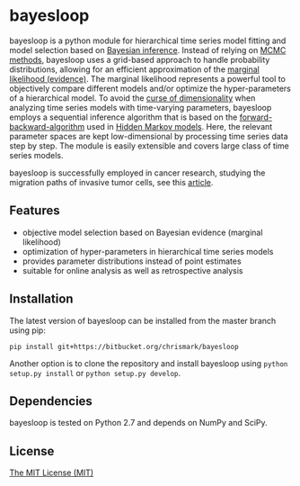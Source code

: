# bayesloop
bayesloop is a python module for hierarchical time series model fitting and model selection based on [Bayesian inference](https://cocosci.berkeley.edu/tom/papers/tutorial.pdf). Instead of relying on [MCMC methods](http://www.cs.ubc.ca/~arnaud/andrieu_defreitas_doucet_jordan_intromontecarlomachinelearning.pdf), bayesloop uses a grid-based approach to handle probability distributions, allowing for an efficient approximation of the [marginal likelihood (evidence)](http://alumni.media.mit.edu/~tpminka/statlearn/demo/). The marginal likelihood represents a powerful tool to objectively compare different models and/or optimize the hyper-parameters of a hierarchical model. To avoid the [curse of dimensionality](https://en.wikipedia.org/wiki/Curse_of_dimensionality) when analyzing time series models with time-varying parameters, bayesloop employs a sequential inference algorithm that is based on the [forward-backward-algorithm](https://en.wikipedia.org/wiki/Forward%E2%80%93backward_algorithm) used in [Hidden Markov models](http://www.cs.sjsu.edu/~stamp/RUA/HMM.pdf). Here, the relevant parameter spaces are kept low-dimensional by processing time series data step by step. The module is easily extensible and covers large class of time series models.

bayesloop is successfully employed in cancer research, studying the migration paths of invasive tumor cells, see this [article](http://www.nature.com/articles/ncomms8516).

## Features
* objective model selection based on Bayesian evidence (marginal likelihood)
* optimization of hyper-parameters in hierarchical time series models
* provides parameter distributions instead of point estimates
* suitable for online analysis as well as retrospective analysis

## Installation
The latest version of bayesloop can be installed from the master branch using pip:
```
pip install git+https://bitbucket.org/chrismark/bayesloop
```

Another option is to clone the repository and install bayesloop using `python setup.py install` or `python setup.py develop`.

## Dependencies
bayesloop is tested on Python 2.7 and depends on NumPy and SciPy.

## License
[The MIT License (MIT)](https://bitbucket.org/chrismark/bayesloop/src/master/LICENSE)

